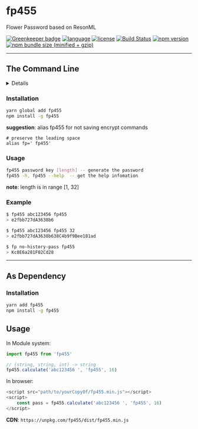 # fp455
Flower Password based on ResonML

[![Greenkeeper badge](https://badges.greenkeeper.io/zheeeng/fp455.svg)](https://greenkeeper.io/)
[![language](https://img.shields.io/badge/%3C/%3E-ReasonML-blue.svg)](https://reasonml.github.io//)
[![license](https://img.shields.io/github/license/mashape/apistatus.svg)]()
[![Build Status](https://travis-ci.org/zheeeng/fp455.svg?branch=master)](https://travis-ci.org/zheeeng/fp455)
[![npm version](https://img.shields.io/npm/v/fp455.svg)](https://www.npmjs.com/package/fp455)
[![npm bundle size (minified + gzip)](https://img.shields.io/bundlephobia/minzip/fp455.svg)](https://unpkg.com/fp455/dist/fp455.min.js)

---

## The Command Line

<details>
fp455-cli is a command line for generate flower password. fp455 means flower pa(4)s(5)s(5)word.
</details>

### Installation

```sh
yarn global add fp455
npm install -g fp455
```

**suggestion**:
alias fp455 for not saving encrypt commands

```
# preserve the leading space
alias fp=' fp455'
```

### Usage

```sh
fp455 password key [length] -- generate the password
fp455 -h, fp455 --help  -- get the help infomation
```

**note**: length is in range [1, 32]

### Example

```sh
$ fp455 abc123456 fp455
> e2fbb727dA3638b6

$ fp455 abc123456 fp455 32
> e2fbb727dA3638b638C4b9f9Bee181ad

$ fp no-history-pass fp455
> Kc8E6a281F02Cd28
```

---

## As Dependency

### Installation

```sh
yarn add fp455
npm install -g fp455
```

## Usage

In Module system:


```javascript
import fp455 from 'fp455'

// (string, string, int) -> string
fp455.calculate('abc123456 ', 'fp455', 16)
```

In browser:

```javascript
<script src="path/to/yourCopyOf/fp455.min.js"></script>
<script>
    const pass = fp455.calculate('abc123456 ', 'fp455', 16)
</script>
```

**CDN**: `
https://unpkg.com/fp455/dist/fp455.min.js
`
